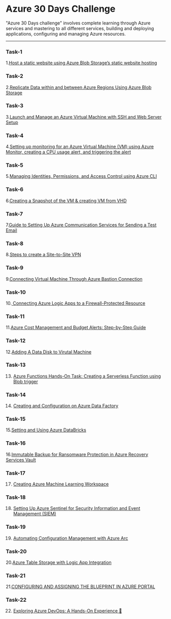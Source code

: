  # Azure 30 Days Challenge

 "Azure 30 Days challenge" involves complete learning through Azure services and mastering to all different services, building and deploying applications, configuring and managing Azure resources.   

---

### Task-1

1.[Host a static website using Azure Blob Storage’s static website hosting](https://github.com/vasanth-z/Azure-30-days-challenge/blob/f21e2ade8ef8b3c3307cc00ed89e8d0f4e5ed049/Task-1.md)

### Task-2

2.[Replicate Data within and between Azure Regions Using Azure Blob Storage](https://github.com/vasanth-z/Azure-30-days-challenge/blob/491322cad3553a10572afac0a48148497037ac36/Task-2.md)

### Task-3

3.[Launch and Manage an Azure Virtual Machine with SSH and Web Server Setup](https://github.com/vasanth-z/Azure-30-days-challenge/blob/80a9256bc4cd3e07fc2232ff6499d99483175a58/Task-3.md)

### Task-4

4.[Setting up monitoring for an Azure Virtual Machine (VM) using Azure Monitor, creating a CPU usage alert, and triggering the alert](https://github.com/vasanth-z/Azure-30-days-challenge/blob/930d77c691ab703517c0f6e6d5e4b6d83681bf59/Task-4.md)

### Task-5

5.[Managing Identities, Permissions, and Access Control using Azure CLI](https://github.com/vasanth-z/Azure-30-days-challenge/blob/fa92b1d353814c24e494edd45fa87206c35269d9/Task-5.md)

### Task-6

6.[Creating a Snapshot of the VM & creating VM from VHD](https://github.com/vasanth-z/Azure-30-days-challenge/blob/8bfd3f4308bf79466877d42373cfee8a998b33ba/Task-6.md)

### Task-7

7.[Guide to Setting Up Azure Communication Services for Sending a Test Email](https://github.com/vasanth-z/Azure-30-days-challenge/blob/d7e6d727f251fc7e6986cfcd665c5b26e2cb5d89/Task-7.md)

### Task-8

8.[Steps to create a Site-to-Site VPN](https://github.com/vasanth-z/Azure-30-days-challenge/blob/f0afbd93819285b9f1e6c16a701a007dc8c23304/Task-8.md)

### Task-9

9.[Connecting Virtual Machine Through Azure Bastion Connection](https://github.com/vasanth-z/Azure-30-days-challenge/blob/5bc8c81e258753e9d42e6cef9bbd5959e279e3af/Task-9.md)

### Task-10

10.[ Connecting Azure Logic Apps to a Firewall-Protected Resource](https://github.com/vasanth-z/Azure-30-days-challenge/blob/72af4114e5285ae0d6468c07797b788e826dbce0/Task-%2010.md)

### Task-11

11.[Azure Cost Management and Budget Alerts: Step-by-Step Guide](https://github.com/vasanth-z/Azure-30-days-challenge/blob/00a553d63e05e280b552f1cdc227a72289c1a419/Task-11.md)

### Task-12

12.[Adding A Data Disk to Virutal Machine](https://github.com/vasanth-z/Azure-30-days-challenge/blob/0411f0347e721240d8144ff02107968425d3ab8b/Task-12.md)

### Task-13

13. [Azure Functions Hands-On Task: Creating a Serverless Function using Blob trigger](https://github.com/vasanth-z/Azure-30-days-challenge/blob/9ebbdd1b63cbf3d3f905370f1808e19670ea6d9f/task-13.md)

### Task-14

14. [Creating and Configuration on Azure Data Factory](https://github.com/vasanth-z/Azure-30-days-challenge/blob/ec0412f9a8723bc41818835a63c41356f4eed9a8/Task-14.md)

### Task-15

15.[Setting and Using Azure DataBricks](https://github.com/vasanth-z/Azure-30-days-challenge/blob/7d1a92a3688871fb44c6cd9515999c93e6bf1d78/Task-15.md)

### Task-16 

16.[Immutable Backup for Ransomware Protection in Azure Recovery Services Vault](https://github.com/vasanth-z/Azure-30-days-challenge/blob/2db97e76e4a1d9de6574237d61d46dc2840dda78/Task-16.md)

### Task-17

17. [Creating Azure Machine Learning Workspace](https://github.com/vasanth-z/Azure-30-days-challenge/blob/9538cc0be9a8656d1148c4d3ba48aedcee7b0458/Task-17.md)

### Task-18

18. [Setting Up Azure Sentinel for Security Information and Event Management (SIEM)](https://github.com/vasanth-z/Azure-30-days-challenge/blob/6d1291edf0d90d1d877fb0f8ae4e4dcb278cfe02/Task-18.md)

### Task-19

19. [Automating Configuration Management with Azure Arc](https://github.com/vasanth-z/Azure-30-days-challenge/blob/aa091ada758b41f23b1ba1aeb985772e232b214a/Task-19.md)

### Task-20

20.[Azure Table Storage with Logic App Integration](https://github.com/vasanth-z/Azure-30-days-challenge/blob/37b352342771aba95f1524121709722052349826/Task-20.md)

### Task-21

21.[CONFIGURING AND ASSIGNING THE BLUEPRINT IN AZURE PORTAL](https://github.com/vasanth-z/Azure-30-days-challenge/blob/c10fe0362d23130ddc43d369ff016e90736198eb/Task-21.md)

### Task-22

22. [Exploring Azure DevOps: A Hands-On Experience 🌟
](https://github.com/vasanth-z/Azure-30-days-challenge/blob/9c41be3a862426287ddc5e318a54ff1d23e4b07b/Task-22.md)
